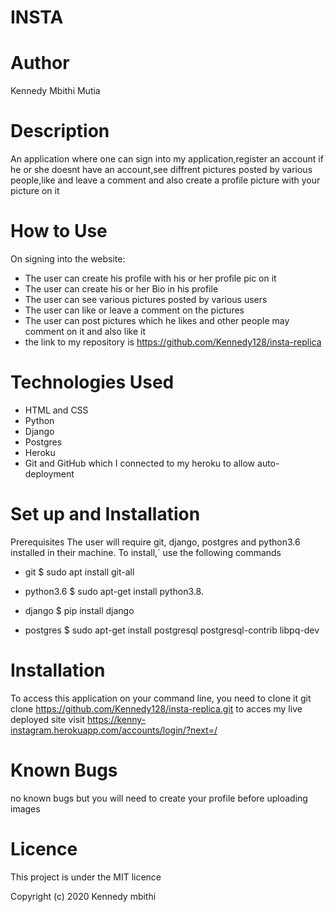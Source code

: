 # INSTA
# Author
Kennedy Mbithi Mutia

# Description
An application where one can sign into my application,register an account if he or she doesnt have an account,see diffrent pictures posted by various people,like and leave a comment and also create a profile picture with your picture on it

# How to Use
On signing into the website:

* The user can create his profile with his or her profile pic on it
* The user can create his or her Bio in his profile
* The user can see various pictures posted by various users
* The user can like or leave a comment on the pictures
* The user can post pictures which he likes and other people may comment on it and also like it
* the link to my repository is https://github.com/Kennedy128/insta-replica

# Technologies Used
* HTML and CSS
* Python
* Django
* Postgres
* Heroku
* Git and GitHub which I connected to my heroku to allow auto-deployment
# Set up and Installation
Prerequisites The user will require git, django, postgres and python3.6 installed in their machine. To install,` use the following commands

* git $ sudo apt install git-all

* python3.6 $ sudo apt-get install python3.8.

* django $ pip install django

* postgres $ sudo apt-get install postgresql postgresql-contrib libpq-dev

# Installation
To access this application on your command line, you need to clone it git clone https://github.com/Kennedy128/insta-replica.git
to acces my live deployed site visit https://kenny-instagram.herokuapp.com/accounts/login/?next=/

# Known Bugs
no known bugs but you will need to create your profile before uploading images


# Licence
This project is under the MIT licence

Copyright (c) 2020 Kennedy mbithi